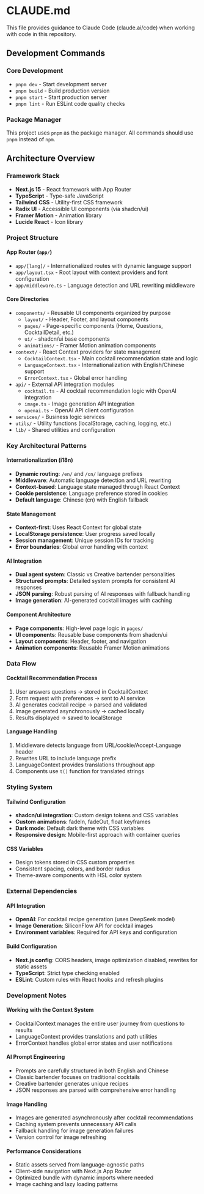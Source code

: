 # CLAUDE.md

This file provides guidance to Claude Code (claude.ai/code) when working with code in this repository.

## Development Commands

### Core Development
- `pnpm dev` - Start development server
- `pnpm build` - Build production version
- `pnpm start` - Start production server
- `pnpm lint` - Run ESLint code quality checks

### Package Manager
This project uses `pnpm` as the package manager. All commands should use `pnpm` instead of `npm`.

## Architecture Overview

### Framework Stack
- **Next.js 15** - React framework with App Router
- **TypeScript** - Type-safe JavaScript
- **Tailwind CSS** - Utility-first CSS framework
- **Radix UI** - Accessible UI components (via shadcn/ui)
- **Framer Motion** - Animation library
- **Lucide React** - Icon library

### Project Structure

#### App Router (`app/`)
- `app/[lang]/` - Internationalized routes with dynamic language support
- `app/layout.tsx` - Root layout with context providers and font configuration
- `app/middleware.ts` - Language detection and URL rewriting middleware

#### Core Directories
- `components/` - Reusable UI components organized by purpose
  - `layout/` - Header, Footer, and layout components
  - `pages/` - Page-specific components (Home, Questions, CocktailDetail, etc.)
  - `ui/` - shadcn/ui base components
  - `animations/` - Framer Motion animation components
- `context/` - React Context providers for state management
  - `CocktailContext.tsx` - Main cocktail recommendation state and logic
  - `LanguageContext.tsx` - Internationalization with English/Chinese support
  - `ErrorContext.tsx` - Global error handling
- `api/` - External API integration modules
  - `cocktail.ts` - AI cocktail recommendation logic with OpenAI integration
  - `image.ts` - Image generation API integration
  - `openai.ts` - OpenAI API client configuration
- `services/` - Business logic services
- `utils/` - Utility functions (localStorage, caching, logging, etc.)
- `lib/` - Shared utilities and configuration

### Key Architectural Patterns

#### Internationalization (i18n)
- **Dynamic routing**: `/en/` and `/cn/` language prefixes
- **Middleware**: Automatic language detection and URL rewriting
- **Context-based**: Language state managed through React Context
- **Cookie persistence**: Language preference stored in cookies
- **Default language**: Chinese (cn) with English fallback

#### State Management
- **Context-first**: Uses React Context for global state
- **LocalStorage persistence**: User progress saved locally
- **Session management**: Unique session IDs for tracking
- **Error boundaries**: Global error handling with context

#### AI Integration
- **Dual agent system**: Classic vs Creative bartender personalities
- **Structured prompts**: Detailed system prompts for consistent AI responses
- **JSON parsing**: Robust parsing of AI responses with fallback handling
- **Image generation**: AI-generated cocktail images with caching

#### Component Architecture
- **Page components**: High-level page logic in `pages/`
- **UI components**: Reusable base components from shadcn/ui
- **Layout components**: Header, footer, and navigation
- **Animation components**: Reusable Framer Motion animations

### Data Flow

#### Cocktail Recommendation Process
1. User answers questions → stored in CocktailContext
2. Form request with preferences → sent to AI service
3. AI generates cocktail recipe → parsed and validated
4. Image generated asynchronously → cached locally
5. Results displayed → saved to localStorage

#### Language Handling
1. Middleware detects language from URL/cookie/Accept-Language header
2. Rewrites URL to include language prefix
3. LanguageContext provides translations throughout app
4. Components use `t()` function for translated strings

### Styling System

#### Tailwind Configuration
- **shadcn/ui integration**: Custom design tokens and CSS variables
- **Custom animations**: fadeIn, fadeOut, float keyframes
- **Dark mode**: Default dark theme with CSS variables
- **Responsive design**: Mobile-first approach with container queries

#### CSS Variables
- Design tokens stored in CSS custom properties
- Consistent spacing, colors, and border radius
- Theme-aware components with HSL color system

### External Dependencies

#### API Integration
- **OpenAI**: For cocktail recipe generation (uses DeepSeek model)
- **Image Generation**: SiliconFlow API for cocktail images
- **Environment variables**: Required for API keys and configuration

#### Build Configuration
- **Next.js config**: CORS headers, image optimization disabled, rewrites for static assets
- **TypeScript**: Strict type checking enabled
- **ESLint**: Custom rules with React hooks and refresh plugins

### Development Notes

#### Working with the Context System
- CocktailContext manages the entire user journey from questions to results
- LanguageContext provides translations and path utilities
- ErrorContext handles global error states and user notifications

#### AI Prompt Engineering
- Prompts are carefully structured in both English and Chinese
- Classic bartender focuses on traditional cocktails
- Creative bartender generates unique recipes
- JSON responses are parsed with comprehensive error handling

#### Image Handling
- Images are generated asynchronously after cocktail recommendations
- Caching system prevents unnecessary API calls
- Fallback handling for image generation failures
- Version control for image refreshing

#### Performance Considerations
- Static assets served from language-agnostic paths
- Client-side navigation with Next.js App Router
- Optimized bundle with dynamic imports where needed
- Image caching and lazy loading patterns